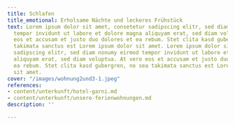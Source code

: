 ```yaml
---
title: Schlafen
title_emotional: Erholsame Nächte und leckeres Frühstück
text: Lorem ipsum dolor sit amet, consetetur sadipscing elitr, sed diam nonumy eirmod
  tempor invidunt ut labore et dolore magna aliquyam erat, sed diam voluptua. At vero
  eos et accusam et justo duo dolores et ea rebum. Stet clita kasd gubergren, no sea
  takimata sanctus est Lorem ipsum dolor sit amet. Lorem ipsum dolor sit amet, consetetur
  sadipscing elitr, sed diam nonumy eirmod tempor invidunt ut labore et dolore magna
  aliquyam erat, sed diam voluptua. At vero eos et accusam et justo duo dolores et
  ea rebum. Stet clita kasd gubergren, no sea takimata sanctus est Lorem ipsum dolor
  sit amet.
cover: "/images/wohnung2und3-1.jpeg"
references:
- content/unterkunft/hotel-garni.md
- content/unterkunft/unsere-ferienwohnungen.md
description: ''

---
```

